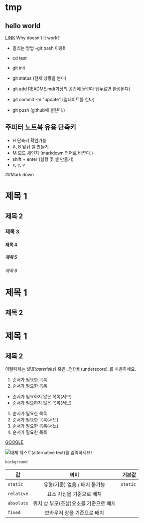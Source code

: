 # tmp
## hello world
[LINK](https://naver.com)
Why doesn't it work?

- 올리는 방법 -git bash 이용!!

- cd test
- git init

-  git status (현재 상황을 본다)
-  git add README.md(가상의 공간에 올린다 탭누르면 완성된다)
-  git commit -m "update" (업데이트를 한다)
-  git push (github에 올린다.)

## 주피터 노트북 유용 단축키

- H 단축키 확인가능 
- A, B 앞뒤 셀 만들기 
- M 모드 체인지 (markdown 언어로 바꾼다.)
- shift + enter (실행 및 셀 만들기)
- x, c, v

##Mark down 

# 제목 1
## 제목 2
### 제목 3
#### 제목 4
##### 제목 5
###### 제목 6


제목 1
======

제목 2
------

제목 1
===

제목 2
---

이텔릭체는 *별표(asterisks)* 혹은 _언더바(underscore)_를 사용하세요.

1. 순서가 필요한 목록
1. 순서가 필요한 목록
  - 순서가 필요하지 않은 목록(서브) 
  - 순서가 필요하지 않은 목록(서브) 
1. 순서가 필요한 목록
  1. 순서가 필요한 목록(서브)
  1. 순서가 필요한 목록(서브)
1. 순서가 필요한 목록

[GOOGLE](https://google.com)

![대체 텍스트(alternative text)를 입력하세요!](http://www.gstatic.com/webp/gallery/5.jpg "링크 설명(title)을 작성하세요.")

`background`

| 값 | 의미 | 기본값 |
|---|:---:|---:|
| `static` | 유형(기준) 없음 / 배치 불가능 | `static` |
| `relative` | 요소 자신을 기준으로 배치 |  |
| `absolute` | 위치 상 부모(조상)요소를 기준으로 배치 |  |
| `fixed` | 브라우저 창을 기준으로 배치 |  |





